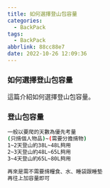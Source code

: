```yaml
---
title: 如何選擇登山包容量
categories:
  - BackPack
tags:
  - BackPack
abbrlink: 88cc88e7
date: 2022-10-26 12:09:36
---
```

### 如何選擇登山包容量
<!--more-->
這篇介紹如何選擇登山包容量。

### 登山包容量
```sh
一般以要爬的天數為優先考量
(只揹個人物品)~(需要分擔揹物)
1~2天登山約38L~48L夠用
2~3天登山約48L~65L夠用
3~4天登山約65L~80L夠用

再來是需不需要揹糧食、水、睡袋跟睡墊
再往上加容量即可
```